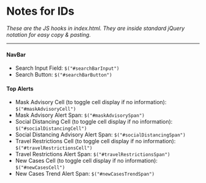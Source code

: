 # Notes for IDs
*These are the JS hooks in index.html. They are inside standard jQuery notation for easy copy & pasting.*

---
#### NavBar
* Search Input Field: `$("#searchBarInput")`
* Search Button: `$("#searchBarButton")`

#### Top Alerts
* Mask Advisory Cell (to toggle cell display if no information): `$("#maskAdvisoryCell")`
* Mask Advisory Alert Span: `$("#maskAdvisorySpan")`
* Social Distancing Cell (to toggle cell display if no information): `$("#socialDistancingCell")`
* Social Distancing Advisory Alert Span: `$("#socialDistancingSpan")`
* Travel Restrictions Cell (to toggle cell display if no information): `$("#travelRestrictionsCell")`
* Travel Restrictions Alert Span: `$("#travelRestrictionsSpan")`
* New Cases Cell (to toggle cell display if no information): `$("#newCasesCell")`
* New Cases Trend Alert Span: `$("#newCasesTrendSpan")`